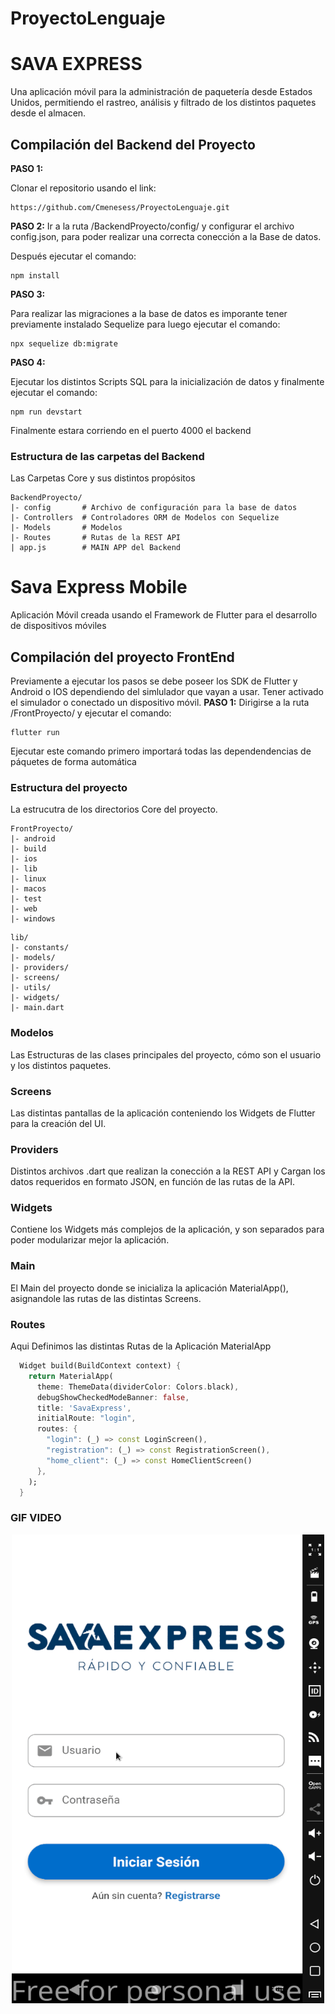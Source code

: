 # ProyectoLenguaje

# SAVA EXPRESS
Una aplicación móvil para la administración de paquetería desde Estados Unidos,
permitiendo el rastreo, análisis y filtrado de los distintos paquetes desde el almacen.




## Compilación del Backend del Proyecto 

**PASO 1:**

Clonar el repositorio usando el link:

```
https://github.com/Cmenesess/ProyectoLenguaje.git
```

**PASO 2:**
Ir a la ruta /BackendProyecto/config/ y configurar el archivo config.json, para poder realizar una correcta 
conección a la Base de datos.

Después ejecutar el comando:
```
npm install 
```

**PASO 3:**

Para realizar las migraciones a la base de datos es imporante tener previamente instalado Sequelize
para luego ejecutar el comando:
```
npx sequelize db:migrate
```

**PASO 4:**

Ejecutar los distintos Scripts SQL para la inicialización de datos y finalmente ejecutar el comando:
```
npm run devstart
```
Finalmente estara corriendo en el puerto 4000 el backend

### Estructura de las carpetas del Backend
Las Carpetas Core y sus distintos propósitos
```
BackendProyecto/
|- config       # Archivo de configuración para la base de datos
|- Controllers  # Controladores ORM de Modelos con Sequelize
|- Models       # Modelos
|- Routes       # Rutas de la REST API
| app.js        # MAIN APP del Backend
```


# Sava Express Mobile

Aplicación Móvil creada usando el Framework de Flutter para el desarrollo de dispositivos móviles 

## Compilación del proyecto FrontEnd

Previamente a ejecutar los pasos se debe poseer los SDK de Flutter y Android o IOS dependiendo del simlulador que vayan a usar. Tener activado el simulador o conectado un dispositivo móvil.
**PASO 1:**
Dirigirse a la ruta /FrontProyecto/ y ejecutar el comando:

```
flutter run 
```
Ejecutar este comando primero importará todas las dependendencias de páquetes de forma automática


### Estructura del proyecto
La estrucutra de los directorios Core del proyecto.

```
FrontProyecto/
|- android
|- build
|- ios
|- lib
|- linux
|- macos
|- test
|- web
|- windows
```


```
lib/
|- constants/
|- models/
|- providers/
|- screens/
|- utils/
|- widgets/
|- main.dart
```

### Modelos

Las Estructuras de las clases principales del proyecto, cómo son el usuario y los distintos paquetes.

### Screens

Las distintas pantallas de la aplicación conteniendo los Widgets de Flutter para la creación del UI.

### Providers
Distintos archivos .dart que realizan la conección a la REST API y Cargan los datos requeridos en formato JSON, en función 
de las rutas de la API.

### Widgets
Contiene los Widgets más complejos de la aplicación, y son separados para poder modularizar mejor la aplicación.

### Main

El Main del proyecto donde se inicializa la aplicación MaterialApp(), asignandole las rutas de las distintas Screens.

### Routes

Aqui Definimos las distintas Rutas de la Aplicación MaterialApp

```dart
  Widget build(BuildContext context) {
    return MaterialApp(
      theme: ThemeData(dividerColor: Colors.black),
      debugShowCheckedModeBanner: false,
      title: 'SavaExpress',
      initialRoute: "login",
      routes: {
        "login": (_) => const LoginScreen(),
        "registration": (_) => const RegistrationScreen(),
        "home_client": (_) => const HomeClientScreen()
      },
    );
  }
```
### GIF VIDEO  </br>
<p align="center">

  <img src="./Sava.gif" width="500" height="750" />
 <p>
